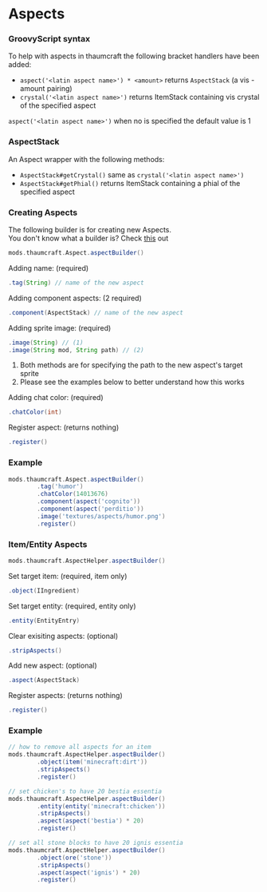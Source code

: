 # Aspects

### GroovyScript syntax

To help with aspects in thaumcraft the following bracket handlers have been added: <br>

- `aspect('<latin aspect name>') * <amount>` returns `AspectStack` (a vis - amount pairing)
- `crystal('<latin aspect name>')` returns ItemStack containing vis crystal of the specified aspect

`aspect('<latin aspect name>')` when no <amount> is specified the default value is 1

### AspectStack

An Aspect wrapper with the following methods: <br>

- `AspectStack#getCrystal()` same as `crystal('<latin aspect name>')`
- `AspectStack#getPhial()` returns ItemStack containing a phial of the specified aspect

### Creating Aspects

The following builder is for creating new Aspects. <br>
You don't know what a builder is? Check [this](https://groovyscript-docs.readthedocs.io/en/latest/groovy/builder/) out

```groovy
mods.thaumcraft.Aspect.aspectBuilder()
```

Adding name: (required)

```groovy
.tag(String) // name of the new aspect
```

Adding component aspects: (2 required)

```groovy
.component(AspectStack) // name of the new aspect
```

Adding sprite image: (required)

```groovy
.image(String) // (1)
.image(String mod, String path) // (2)
```

1. Both methods are for specifying the path to the new aspect's target sprite
2. Please see the examples below to better understand how this works

Adding chat color: (required)

```groovy
.chatColor(int)
```

Register aspect: (returns nothing)

```groovy
.register()
```

### Example

```groovy
mods.thaumcraft.Aspect.aspectBuilder()
        .tag('humor')
        .chatColor(14013676)
        .component(aspect('cognito'))
        .component(aspect('perditio'))
        .image('textures/aspects/humor.png')
        .register()
```

### Item/Entity Aspects

```groovy
mods.thaumcraft.AspectHelper.aspectBuilder()
```

Set target item: (required, item only)

```groovy
.object(IIngredient)
```

Set target entity: (required, entity only)

```groovy
.entity(EntityEntry)
```

Clear exisiting aspects: (optional)

```groovy
.stripAspects()
```

Add new aspect: (optional)

```groovy
.aspect(AspectStack)
```

Register aspects: (returns nothing)

```groovy
.register()
```

### Example

```groovy
// how to remove all aspects for an item
mods.thaumcraft.AspectHelper.aspectBuilder()
        .object(item('minecraft:dirt'))
        .stripAspects()
        .register()

// set chicken's to have 20 bestia essentia
mods.thaumcraft.AspectHelper.aspectBuilder()
        .entity(entity('minecraft:chicken'))
        .stripAspects()
        .aspect(aspect('bestia') * 20)
        .register()

// set all stone blocks to have 20 ignis essentia
mods.thaumcraft.AspectHelper.aspectBuilder()
        .object(ore('stone'))
        .stripAspects()
        .aspect(aspect('ignis') * 20)
        .register()
```
